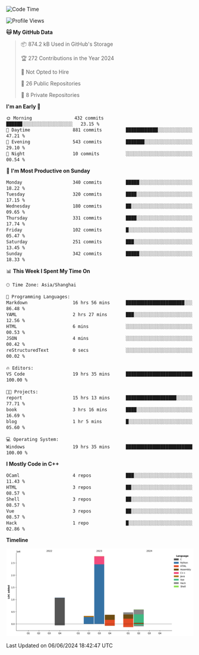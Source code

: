 <!--
**Salvely/Salvely** is a ✨ _special_ ✨ repository because its `README.md` (this file) appears on your GitHub profile.

Here are some ideas to get you started:

- 🔭 I’m currently working on ...
- 🌱 I’m currently learning ...
- 👯 I’m looking to collaborate on ...
- 🤔 I’m looking for help with ...
- 💬 Ask me about ...
- 📫 How to reach me: ...
- 😄 Pronouns: ...
- ⚡ Fun fact: ...
-->

<!--START_SECTION:waka-->
![Code Time](http://img.shields.io/badge/Code%20Time-848%20hrs%2043%20mins-blue)

![Profile Views](http://img.shields.io/badge/Profile%20Views-125-blue)

**🐱 My GitHub Data** 

> 📦 874.2 kB Used in GitHub's Storage 
 > 
> 🏆 272 Contributions in the Year 2024
 > 
> 🚫 Not Opted to Hire
 > 
> 📜 26 Public Repositories 
 > 
> 🔑 8 Private Repositories 
 > 
**I'm an Early 🐤** 

```text
🌞 Morning                432 commits         ██████░░░░░░░░░░░░░░░░░░░   23.15 % 
🌆 Daytime                881 commits         ████████████░░░░░░░░░░░░░   47.21 % 
🌃 Evening                543 commits         ███████░░░░░░░░░░░░░░░░░░   29.10 % 
🌙 Night                  10 commits          ░░░░░░░░░░░░░░░░░░░░░░░░░   00.54 % 
```
📅 **I'm Most Productive on Sunday** 

```text
Monday                   340 commits         █████░░░░░░░░░░░░░░░░░░░░   18.22 % 
Tuesday                  320 commits         ████░░░░░░░░░░░░░░░░░░░░░   17.15 % 
Wednesday                180 commits         ██░░░░░░░░░░░░░░░░░░░░░░░   09.65 % 
Thursday                 331 commits         ████░░░░░░░░░░░░░░░░░░░░░   17.74 % 
Friday                   102 commits         █░░░░░░░░░░░░░░░░░░░░░░░░   05.47 % 
Saturday                 251 commits         ███░░░░░░░░░░░░░░░░░░░░░░   13.45 % 
Sunday                   342 commits         █████░░░░░░░░░░░░░░░░░░░░   18.33 % 
```


📊 **This Week I Spent My Time On** 

```text
🕑︎ Time Zone: Asia/Shanghai

💬 Programming Languages: 
Markdown                 16 hrs 56 mins      ██████████████████████░░░   86.48 % 
YAML                     2 hrs 27 mins       ███░░░░░░░░░░░░░░░░░░░░░░   12.56 % 
HTML                     6 mins              ░░░░░░░░░░░░░░░░░░░░░░░░░   00.53 % 
JSON                     4 mins              ░░░░░░░░░░░░░░░░░░░░░░░░░   00.42 % 
reStructuredText         0 secs              ░░░░░░░░░░░░░░░░░░░░░░░░░   00.02 % 

🔥 Editors: 
VS Code                  19 hrs 35 mins      █████████████████████████   100.00 % 

🐱‍💻 Projects: 
report                   15 hrs 13 mins      ███████████████████░░░░░░   77.71 % 
book                     3 hrs 16 mins       ████░░░░░░░░░░░░░░░░░░░░░   16.69 % 
blog                     1 hr 5 mins         █░░░░░░░░░░░░░░░░░░░░░░░░   05.60 % 

💻 Operating System: 
Windows                  19 hrs 35 mins      █████████████████████████   100.00 % 
```

**I Mostly Code in C++** 

```text
OCaml                    4 repos             ███░░░░░░░░░░░░░░░░░░░░░░   11.43 % 
HTML                     3 repos             ██░░░░░░░░░░░░░░░░░░░░░░░   08.57 % 
Shell                    3 repos             ██░░░░░░░░░░░░░░░░░░░░░░░   08.57 % 
Vue                      3 repos             ██░░░░░░░░░░░░░░░░░░░░░░░   08.57 % 
Hack                     1 repo              █░░░░░░░░░░░░░░░░░░░░░░░░   02.86 % 
```



**Timeline**

![Lines of Code chart](https://raw.githubusercontent.com/Salvely/Salvely/main/assets/bar_graph.png)


 Last Updated on 06/06/2024 18:42:47 UTC
<!--END_SECTION:waka-->
<!-- ### [![Typing SVG](https://readme-typing-svg.demolab.com?font=JetBrains+Mono&size=22&pause=1000&width=435&height=70&lines=Hi!+I'm+Wen+Gao.+Nice+to+see+you!)](https://git.io/typing-svg)

[![Salvely's GitHub stats](https://github-readme-stats.vercel.app/api?username=Salvely&count_private=true&show_icons=true&theme=buefy&include_all_commits=true)](https://github.com/anuraghazr/github-readme-stats)
[![Top Langs](https://github-readme-stats.vercel.app/api/top-langs/?username=Salvely)](https://github.com/anuraghazr/github-readme-stats)


![Leetcode Stats](https://leetcard.jacoblin.cool/Salvely?theme=wtf&font=Kameron&ext=activity&show_rank=true)

![](https://komarev.com/ghpvc/?username=Salvely)
-->
